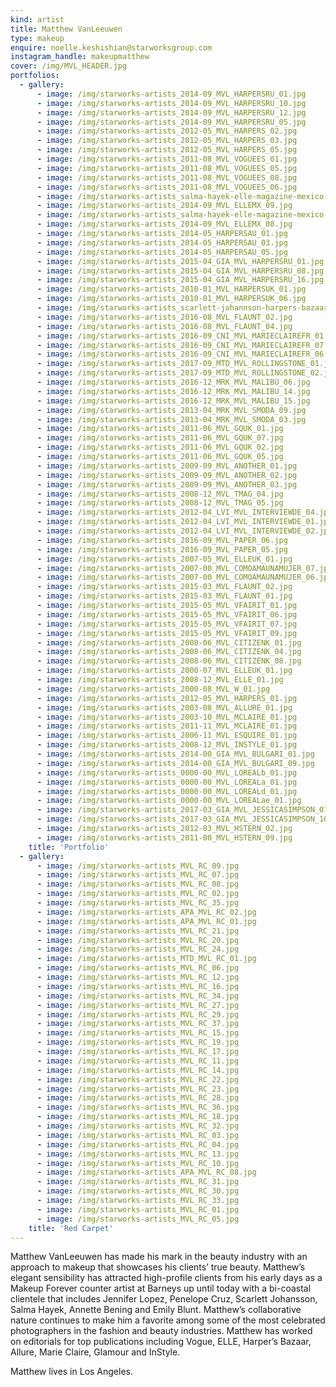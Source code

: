 ```yaml
---
kind: artist
title: Matthew VanLeeuwen
type: makeup
enquire: noelle.keshishian@starworksgroup.com
instagram_handle: makeupmatthew
cover: /img/MVL_HEADER.jpg
portfolios:
  - gallery:
      - image: /img/starworks-artists_2014-09_MVL_HARPERSRU_01.jpg
      - image: /img/starworks-artists_2014-09_MVL_HARPERSRU_10.jpg
      - image: /img/starworks-artists_2014-09_MVL_HARPERSRU_12.jpg
      - image: /img/starworks-artists_2014-09_MVL_HARPERSRU_05.jpg
      - image: /img/starworks-artists_2012-05_MVL_HARPERS_02.jpg
      - image: /img/starworks-artists_2012-05_MVL_HARPERS_03.jpg
      - image: /img/starworks-artists_2012-05_MVL_HARPERS_05.jpg
      - image: /img/starworks-artists_2011-08_MVL_VOGUEES_01.jpg
      - image: /img/starworks-artists_2011-08_MVL_VOGUEES_05.jpg
      - image: /img/starworks-artists_2011-08_MVL_VOGUEES_08.jpg
      - image: /img/starworks-artists_2011-08_MVL_VOGUEES_06.jpg
      - image: /img/starworks-artists_salma-hayek-elle-magazine-mexico-september-2014-issue_1.jpg
      - image: /img/starworks-artists_2014-09_MVL_ELLEMX_09.jpg
      - image: /img/starworks-artists_salma-hayek-elle-magazine-mexico-september-2014-issue_8.jpg
      - image: /img/starworks-artists_2014-09_MVL_ELLEMX_08.jpg
      - image: /img/starworks-artists_2014-05_HARPERSAU_01.jpg
      - image: /img/starworks-artists_2014-05_HARPERSAU_03.jpg
      - image: /img/starworks-artists_2014-05_HARPERSAU_05.jpg
      - image: /img/starworks-artists_2015-04_GIA_MVL_HARPERSRU_01.jpg
      - image: /img/starworks-artists_2015-04_GIA_MVL_HARPERSRU_08.jpg
      - image: /img/starworks-artists_2015-04_GIA_MVL_HARPERSRU_16.jpg
      - image: /img/starworks-artists_2010-01_MVL_HARPERSUK_01.jpg
      - image: /img/starworks-artists_2010-01_MVL_HARPERSUK_06.jpg
      - image: /img/starworks-artists_scarlett-johannson-harpers-bazaar-magazine-january-2010-01.jpg
      - image: /img/starworks-artists_2016-08_MVL_FLAUNT_02.jpg
      - image: /img/starworks-artists_2016-08_MVL_FLAUNT_04.jpg
      - image: /img/starworks-artists_2016-09_CNI_MVL_MARIECLAIREFR_01.jpg
      - image: /img/starworks-artists_2016-09_CNI_MVL_MARIECLAIREFR_07.jpg
      - image: /img/starworks-artists_2016-09_CNI_MVL_MARIECLAIREFR_06.jpg
      - image: /img/starworks-artists_2017-09_MTD_MVL_ROLLINGSTONE_01.jpg
      - image: /img/starworks-artists_2017-09_MTD_MVL_ROLLINGSTONE_02.jpg
      - image: /img/starworks-artists_2016-12_MRK_MVL_MALIBU_06.jpg
      - image: /img/starworks-artists_2016-12_MRK_MVL_MALIBU_14.jpg
      - image: /img/starworks-artists_2016-12_MRK_MVL_MALIBU_15.jpg
      - image: /img/starworks-artists_2013-04_MRK_MVL_SMODA_09.jpg
      - image: /img/starworks-artists_2013-04_MRK_MVL_SMODA_03.jpg
      - image: /img/starworks-artists_2011-06_MVL_GQUK_01.jpg
      - image: /img/starworks-artists_2011-06_MVL_GQUK_07.jpg
      - image: /img/starworks-artists_2011-06_MVL_GQUK_02.jpg
      - image: /img/starworks-artists_2011-06_MVL_GQUK_05.jpg
      - image: /img/starworks-artists_2009-09_MVL_ANOTHER_01.jpg
      - image: /img/starworks-artists_2009-09_MVL_ANOTHER_02.jpg
      - image: /img/starworks-artists_2009-09_MVL_ANOTHER_03.jpg
      - image: /img/starworks-artists_2008-12_MVL_TMAG_04.jpg
      - image: /img/starworks-artists_2008-12_MVL_TMAG_05.jpg
      - image: /img/starworks-artists_2012-04_LVI_MVL_INTERVIEWDE_04.jpg
      - image: /img/starworks-artists_2012-04_LVI_MVL_INTERVIEWDE_01.jpg
      - image: /img/starworks-artists_2012-04_LVI_MVL_INTERVIEWDE_02.jpg
      - image: /img/starworks-artists_2016-09_MVL_PAPER_06.jpg
      - image: /img/starworks-artists_2016-09_MVL_PAPER_05.jpg
      - image: /img/starworks-artists_2007-05_MVL_ELLEUK_01.jpg
      - image: /img/starworks-artists_2007-00_MVL_COMOAMAUNAMUJER_07.jpg
      - image: /img/starworks-artists_2007-00_MVL_COMOAMAUNAMUJER_06.jpg
      - image: /img/starworks-artists_2015-03_MVL_FLAUNT_02.jpg
      - image: /img/starworks-artists_2015-03_MVL_FLAUNT_01.jpg
      - image: /img/starworks-artists_2015-05_MVL_VFAIRIT_01.jpg
      - image: /img/starworks-artists_2015-05_MVL_VFAIRIT_06.jpg
      - image: /img/starworks-artists_2015-05_MVL_VFAIRIT_07.jpg
      - image: /img/starworks-artists_2015-05_MVL_VFAIRIT_09.jpg
      - image: /img/starworks-artists_2008-06_MVL_CITIZENK_01.jpg
      - image: /img/starworks-artists_2008-06_MVL_CITIZENK_04.jpg
      - image: /img/starworks-artists_2008-06_MVL_CITIZENK_08.jpg
      - image: /img/starworks-artists_2000-07_MVL_ELLEUK_01.jpg
      - image: /img/starworks-artists_2008-12_MVL_ELLE_01.jpg
      - image: /img/starworks-artists_2000-08_MVL_W_01.jpg
      - image: /img/starworks-artists_2012-05_MVL_HARPERS_01.jpg
      - image: /img/starworks-artists_2003-08_MVL_ALLURE_01.jpg
      - image: /img/starworks-artists_2003-10_MVL_MCLAIRE_01.jpg
      - image: /img/starworks-artists_2011-11_MVL_MCLAIRE_01.jpg
      - image: /img/starworks-artists_2006-11_MVL_ESQUIRE_01.jpg
      - image: /img/starworks-artists_2008-12_MVL_INSTYLE_01.jpg
      - image: /img/starworks-artists_2014-00_GIA_MVL_BULGARI_01.jpg
      - image: /img/starworks-artists_2014-00_GIA_MVL_BULGARI_09.jpg
      - image: /img/starworks-artists_0000-00_MVL_LOREALb_01.jpg
      - image: /img/starworks-artists_0000-00_MVL_LOREALa_01.jpg
      - image: /img/starworks-artists_0000-00_MVL_LOREALd_01.jpg
      - image: /img/starworks-artists_0000-00_MVL_LOREALae_01.jpg
      - image: /img/starworks-artists_2017-03_GIA_MVL_JESSICASIMPSON_01.jpg
      - image: /img/starworks-artists_2017-03_GIA_MVL_JESSICASIMPSON_10.jpg
      - image: /img/starworks-artists_2012-03_MVL_HSTERN_02.jpg
      - image: /img/starworks-artists_2011-00_MVL_HSTERN_09.jpg
    title: 'Portfolio'
  - gallery:
      - image: /img/starworks-artists_MVL_RC_09.jpg
      - image: /img/starworks-artists_MVL_RC_07.jpg
      - image: /img/starworks-artists_MVL_RC_08.jpg
      - image: /img/starworks-artists_MVL_RC_02.jpg
      - image: /img/starworks-artists_MVL_RC_35.jpg
      - image: /img/starworks-artists_APA_MVL_RC_02.jpg
      - image: /img/starworks-artists_APA_MVL_RC_01.jpg
      - image: /img/starworks-artists_MVL_RC_21.jpg
      - image: /img/starworks-artists_MVL_RC_20.jpg
      - image: /img/starworks-artists_MVL_RC_24.jpg
      - image: /img/starworks-artists_MTD_MVL_RC_01.jpg
      - image: /img/starworks-artists_MVL_RC_06.jpg
      - image: /img/starworks-artists_MVL_RC_12.jpg
      - image: /img/starworks-artists_MVL_RC_16.jpg
      - image: /img/starworks-artists_MVL_RC_34.jpg
      - image: /img/starworks-artists_MVL_RC_27.jpg
      - image: /img/starworks-artists_MVL_RC_29.jpg
      - image: /img/starworks-artists_MVL_RC_37.jpg
      - image: /img/starworks-artists_MVL_RC_15.jpg
      - image: /img/starworks-artists_MVL_RC_19.jpg
      - image: /img/starworks-artists_MVL_RC_17.jpg
      - image: /img/starworks-artists_MVL_RC_11.jpg
      - image: /img/starworks-artists_MVL_RC_14.jpg
      - image: /img/starworks-artists_MVL_RC_22.jpg
      - image: /img/starworks-artists_MVL_RC_23.jpg
      - image: /img/starworks-artists_MVL_RC_28.jpg
      - image: /img/starworks-artists_MVL_RC_36.jpg
      - image: /img/starworks-artists_MVL_RC_18.jpg
      - image: /img/starworks-artists_MVL_RC_32.jpg
      - image: /img/starworks-artists_MVL_RC_03.jpg
      - image: /img/starworks-artists_MVL_RC_04.jpg
      - image: /img/starworks-artists_MVL_RC_13.jpg
      - image: /img/starworks-artists_MVL_RC_10.jpg
      - image: /img/starworks-artists_APA_MVL_RC_08.jpg
      - image: /img/starworks-artists_MVL_RC_31.jpg
      - image: /img/starworks-artists_MVL_RC_30.jpg
      - image: /img/starworks-artists_MVL_RC_33.jpg
      - image: /img/starworks-artists_MVL_RC_01.jpg
      - image: /img/starworks-artists_MVL_RC_05.jpg
    title: 'Red Carpet'
---
```

Matthew VanLeeuwen has made his mark in the beauty industry with an approach to makeup that showcases his clients’ true beauty. Matthew’s elegant sensibility has attracted high-profile clients from his early days as a Makeup Forever counter artist at Barneys up until today with a bi-coastal clientele that includes Jennifer Lopez, Penelope Cruz, Scarlett Johansson, Salma Hayek, Annette Bening and Emily Blunt. Matthew’s collaborative nature continues to make him a favorite among some of the most celebrated photographers in the fashion and beauty industries. Matthew has worked on editorials for top publications including Vogue, ELLE, Harper’s Bazaar, Allure, Marie Claire, Glamour and InStyle.

Matthew lives in Los Angeles.
